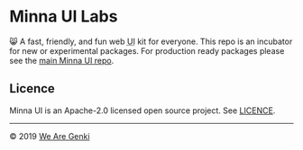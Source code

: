 # Minna UI Labs

😸 A fast, friendly, and fun web <abbr title="User Interface">UI</abbr> kit for everyone. This repo is an incubator for new or experimental packages. For production ready packages please see the [main Minna UI repo](https://github.com/WeAreGenki/minna-ui).

<!-- 
Inspired by:

- https://blueprintjs.com/docs/#labs
- https://github.com/palantir/blueprint/tree/develop/packages/labs
-->

## Licence

Minna UI is an Apache-2.0 licensed open source project. See [LICENCE](https://github.com/WeAreGenki/minna-ui/blob/master/LICENCE).

---

© 2019 [We Are Genki](https://wearegenki.com)
